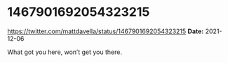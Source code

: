 # 1467901692054323215
https://twitter.com/mattdavella/status/1467901692054323215
**Date:** 2021-12-06

What got you here, won’t get you there.
